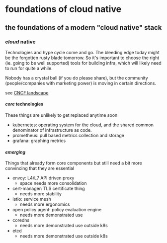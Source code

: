 # foundations of cloud native

## the foundations of a modern "cloud native" stack

### _cloud_ native

Technologies and hype cycle come and go.
The bleeding edge today might be the forgotten rusty blade tomorrow.
So it's important to choose the right
(ie. going to be well supported) tools for building infra,
which will likely need to run for quite a while.

Nobody has a crystal ball
(if you do please share),
but the community (people/companies with marketing power)
is moving in certain directions.

see [CNCF landscape](https://landscape.cncf.io/)

#### _core_ technologies

These things are unlikely to get replaced anytime soon

- kubernetes:
  operating system for the cloud,
  and the shared common denominator of infrastructure as code.
- prometheus:
  pull based metrics collection and storage
- grafana:
  graphing metrics

#### _emerging_

Things that already form core components but still need a bit more convincing
that they are essential

- envoy: L4/L7 API driven proxy
  - space needs more consolidation
- cert-manager: TLS certificate thing
  - needs more stability
- istio: service mesh
  - needs more ergonomics
- open policy agent: policy evaluation engine
  - needs more demonstrated use
- coredns
  - needs more demonstrated use outside k8s
- etcd
  - needs more demonstrated use outside k8s
